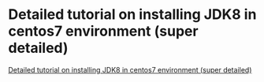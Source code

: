 # Detailed tutorial on installing JDK8 in centos7 environment (super detailed)
[Detailed tutorial on installing JDK8 in centos7 environment (super detailed)](https://aiwithcloud.com/2022/09/19/detailed_tutorial_on_installing_jdk8_in_centos7_environment_super_detailed/)